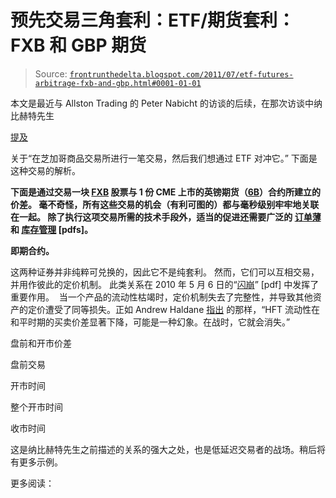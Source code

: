 <!--yml

分类：未分类

日期：2024 年 5 月 12 日 23:36:39

-->

# 预先交易三角套利：ETF/期货套利：FXB 和 GBP 期货

> Source: [`frontrunthedelta.blogspot.com/2011/07/etf-futures-arbitrage-fxb-and-gbp.html#0001-01-01`](https://frontrunthedelta.blogspot.com/2011/07/etf-futures-arbitrage-fxb-and-gbp.html#0001-01-01)

本文是最近与 Allston Trading 的 Peter Nabicht 的访谈的后续，在那次访谈中纳比赫特先生

[提及](http://frontrunthedelta.blogspot.com/2011/07/reading-between-lines-of-allston.html)

关于“在芝加哥商品交易所进行一笔交易，然后我们想通过 ETF 对冲它。” 下面是这种交易的解析。

**下面是通过交易一块 [FXB](http://www.currencyshares.com/products/overview.rails?symbol=FXB) 股票与 1 份 CME 上市的英镑期货（[6B](http://www.cmegroup.com/trading/fx/g10/british-pound_contract_specifications.html)）合约所建立的价差。 毫不奇怪，所有这些交易的机会（有利可图的）都与毫秒级别牢牢地关联在一起。 除了执行这项交易所需的技术手段外，适当的促进还需要广泛的 [订单薄](http://www.cims.nyu.edu/~stoikov/LimitOrderBook.pdf) 和 [库存管理](http://www.uni-konstanz.de/micfinma/conference/Files/papers/Lon%20Ng.pdf) [pdfs]。**

**即期合约。**

这两种证券并非纯粹可兑换的，因此它不是纯套利。 然而，它们可以互相交易，并用作彼此的定价机制。 此类关系在 2010 年 5 月 6 日的“[闪崩](http://www.sec.gov/news/studies/2010/marketevents-report.pdf)” [pdf] 中发挥了重要作用。  当一个产品的流动性枯竭时，定价机制失去了完整性，并导致其他资产的定价遭受了同等损失。正如 Andrew Haldane [指出](http://www.bankofengland.co.uk/publications/speeches/2011/speech509.pdf) 的那样，“HFT 流动性在和平时期的买卖价差显著下降，可能是一种幻象。在战时，它就会消失。”

盘前和开市价差

盘前交易

开市时间

整个开市时间

收市时间

这是纳比赫特先生之前描述的关系的强大之处，也是低延迟交易者的战场。稍后将有更多示例。

更多阅读：
